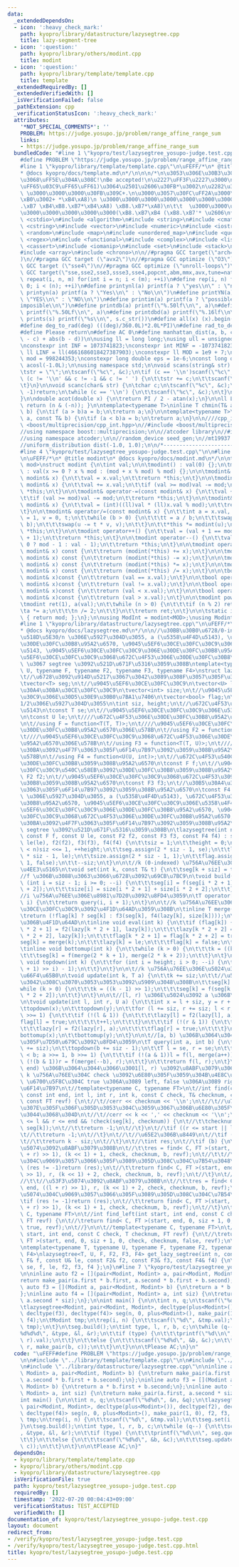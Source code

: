```yaml
---
data:
  _extendedDependsOn:
  - icon: ':heavy_check_mark:'
    path: kyopro/library/datastructure/lazysegtree.cpp
    title: lazy-segment-tree
  - icon: ':question:'
    path: kyopro/library/others/modint.cpp
    title: modint
  - icon: ':question:'
    path: kyopro/library/template/template.cpp
    title: template
  _extendedRequiredBy: []
  _extendedVerifiedWith: []
  _isVerificationFailed: false
  _pathExtension: cpp
  _verificationStatusIcon: ':heavy_check_mark:'
  attributes:
    '*NOT_SPECIAL_COMMENTS*': ''
    PROBLEM: https://judge.yosupo.jp/problem/range_affine_range_sum
    links:
    - https://judge.yosupo.jp/problem/range_affine_range_sum
  bundledCode: "#line 1 \"kyopro/test/lazysegtree_yosupo-judge.test.cpp\"\n\uFEFF\
    #define PROBLEM \"https://judge.yosupo.jp/problem/range_affine_range_sum\"\n\n\
    #line 1 \"kyopro/library/template/template.cpp\"\n\uFEFF/*\n* @title template\n\
    * @docs kyopro/docs/template.md\n*/\n\n\n/*\n\u3053\u306E\u30B3\u30FC\u30C9\u3001\
    \u3068\uFF5E\u304A\u308C!\nBe accepted!\n\u2227\uFF3F\u2227\u3000\n\uFF08\uFF61\
    \uFF65\u03C9\uFF65\uFF61)\u3064\u2501\u2606\u30FB*\u3002\n\u2282\u3000\u3000 \u30CE\
    \ \u3000\u3000\u3000\u30FB\u309C+.\n\u3000\u3057\u30FC\uFF2A\u3000\u3000\u3000\
    \xB0\u3002+ *\xB4\xA8)\n \u3000\u3000\u3000\u3000\u3000\u3000\u3000\u3000\u3000\
    .\xB7 \xB4\xB8.\xB7*\xB4\xA8) \xB8.\xB7*\xA8)\n\t\t  \u3000\u3000\u3000\u3000\u3000\
    \u3000\u3000\u3000\u3000\u3000(\xB8.\xB7\xB4 (\xB8.\xB7'* \u2606\n*/\n\n#include\
    \ <cstdio>\n#include <algorithm>\n#include <string>\n#include <cmath>\n#include\
    \ <cstring>\n#include <vector>\n#include <numeric>\n#include <iostream>\n#include\
    \ <random>\n#include <map>\n#include <unordered_map>\n#include <queue>\n#include\
    \ <regex>\n#include <functional>\n#include <complex>\n#include <list>\n#include\
    \ <cassert>\n#include <iomanip>\n#include <set>\n#include <stack>\n#include <bitset>\n\
    #include <array>\n#include <chrono>\n\n//#pragma GCC target(\"arch=skylake-avx512\"\
    )\n//#pragma GCC target (\"avx2\")\n//#pragma GCC optimize (\"O3\")\n//#pragma\
    \ GCC target (\"sse4\")\n//#pragma GCC optimize (\"unroll-loops\")\n//#pragma\
    \ GCC target(\"sse,sse2,sse3,ssse3,sse4,popcnt,abm,mmx,avx,tune=native\")\n#define\
    \ repeat(i, n, m) for(int i = n; i < (m); ++i)\n#define rep(i, n) for(int i =\
    \ 0; i < (n); ++i)\n#define printynl(a) printf(a ? \"yes\\n\" : \"no\\n\")\n#define\
    \ printyn(a) printf(a ? \"Yes\\n\" : \"No\\n\")\n#define printYN(a) printf(a ?\
    \ \"YES\\n\" : \"NO\\n\")\n#define printim(a) printf(a ? \"possible\\n\" : \"\
    imposible\\n\")\n#define printdb(a) printf(\"%.50lf\\n\", a)\n#define printLdb(a)\
    \ printf(\"%.50Lf\\n\", a)\n#define printdbd(a) printf(\"%.16lf\\n\", a)\n#define\
    \ prints(s) printf(\"%s\\n\", s.c_str())\n#define all(x) (x).begin(), (x).end()\n\
    #define deg_to_rad(deg) (((deg)/360.0L)*2.0L*PI)\n#define rad_to_deg(rad) (((rad)/2.0L/PI)*360.0L)\n\
    #define Please return\n#define AC 0\n#define manhattan_dist(a, b, c, d) (abs(a\
    \ - c) + abs(b - d))\n\nusing ll = long long;\nusing ull = unsigned long long;\n\
    \nconstexpr int INF = 1073741823;\nconstexpr int MINF = -1073741823;\nconstexpr\
    \ ll LINF = ll(4661686018427387903);\nconstexpr ll MOD = 1e9 + 7;\nconstexpr ll\
    \ mod = 998244353;\nconstexpr long double eps = 1e-6;\nconst long double PI =\
    \ acosl(-1.0L);\n\nusing namespace std;\n\nvoid scans(string& str) {\n\tchar c;\n\
    \tstr = \"\";\n\tscanf(\"%c\", &c);\n\tif (c == '\\n')scanf(\"%c\", &c);\n\twhile\
    \ (c != '\\n' && c != -1 && c != ' ') {\n\t\tstr += c;\n\t\tscanf(\"%c\", &c);\n\
    \t}\n}\n\nvoid scanc(char& str) {\n\tchar c;\n\tscanf(\"%c\", &c);\n\tif (c ==\
    \ -1)return;\n\twhile (c == '\\n') {\n\t\tscanf(\"%c\", &c);\n\t}\n\tstr = c;\n\
    }\n\ndouble acot(double x) {\n\treturn PI / 2 - atan(x);\n}\n\nll LSB(ll n) {\
    \ return (n & (-n)); }\n\ntemplate<typename T>\ninline T chmin(T& a, const T&\
    \ b) {\n\tif (a > b)a = b;\n\treturn a;\n}\n\ntemplate<typename T>\ninline T chmax(T&\
    \ a, const T& b) {\n\tif (a < b)a = b;\n\treturn a;\n}\n\n////cpp_int\n//#include\
    \ <boost/multiprecision/cpp_int.hpp>\n//#include <boost/multiprecision/cpp_dec_float.hpp>\n\
    //using namespace boost::multiprecision;\n\n//atcoder library\n//#include <atcoder/all>\n\
    //using namespace atcoder;\n\n//random_device seed_gen;\n//mt19937 engine(seed_gen());\n\
    //uniform_distribution dist(-1.0, 1.0);\n\n/*----------------------------------------------------------------------------------*/\n\
    #line 4 \"kyopro/test/lazysegtree_yosupo-judge.test.cpp\"\n\n#line 1 \"kyopro/library/others/modint.cpp\"\
    \n\uFEFF/*\n* @title modint\n* @docs kyopro/docs/modint.md\n*/\n\ntemplate<int\
    \ mod>\nstruct modint {\n\tint val;\n\n\tmodint() : val(0) {};\n\tmodint(ll x)\
    \ : val(x >= 0 ? x % mod : (mod + x % mod) % mod) {};\n\n\tmodint& operator=(const\
    \ modint& x) {\n\t\tval = x.val;\n\t\treturn *this;\n\t}\n\n\tmodint& operator+=(const\
    \ modint& x) {\n\t\tval += x.val;\n\t\tif (val >= mod)val -= mod;\n\t\treturn\
    \ *this;\n\t}\n\n\tmodint& operator-=(const modint& x) {\n\t\tval += mod - x.val;\n\
    \t\tif (val >= mod)val -= mod;\n\t\treturn *this;\n\t}\n\n\tmodint& operator*=(const\
    \ modint& x) {\n\t\tval = (int)((ll)val * (ll)x.val % mod);\n\t\treturn *this;\n\
    \t}\n\n\tmodint& operator/=(const modint& x) {\n\t\tint a = x.val, b = mod, u\
    \ = 1, v = 0, t;\n\t\twhile (b > 0) {\n\t\t\tt = a / b;\n\t\t\tswap(a -= t * b,\
    \ b);\n\t\t\tswap(u -= t * v, v);\n\t\t}\n\t\t*this *= modint(u);\n\t\treturn\
    \ *this;\n\t}\n\n\tmodint operator++() {\n\t\tval = (val + 1 == mod ? 0 : val\
    \ + 1);\n\t\treturn *this;\n\t}\n\n\tmodint operator--() {\n\t\tval = (val ==\
    \ 0 ? mod - 1 : val - 1);\n\t\treturn *this;\n\t}\n\n\tmodint operator+(const\
    \ modint& x) const {\n\t\treturn (modint(*this) += x);\n\t}\n\n\tmodint operator-(const\
    \ modint& x) const {\n\t\treturn (modint(*this) -= x);\n\t}\n\n\tmodint operator*(const\
    \ modint& x) const {\n\t\treturn (modint(*this) *= x);\n\t}\n\n\tmodint operator/(const\
    \ modint& x) const {\n\t\treturn (modint(*this) /= x);\n\t}\n\n\tbool operator==(const\
    \ modint& x)const {\n\t\treturn (val == x.val);\n\t}\n\n\tbool operator!=(const\
    \ modint& x)const {\n\t\treturn (val != x.val);\n\t}\n\n\tbool operator<(const\
    \ modint& x)const {\n\t\treturn (val < x.val);\n\t}\n\n\tbool operator>(const\
    \ modint& x)const {\n\t\treturn (val > x.val);\n\t}\n\n\tmodint pow(ll n) {\n\t\
    \tmodint ret(1), a(val);\n\t\twhile (n > 0) {\n\t\t\tif (n % 2) ret *= a;\n\t\t\
    \ta *= a;\n\t\t\tn /= 2;\n\t\t}\n\t\treturn ret;\n\t}\n\n\tstatic int getmod()\
    \ { return mod; };\n};\n\nusing ModInt = modint<MOD>;\nusing Modint = modint<mod>;\n\
    #line 1 \"kyopro/library/datastructure/lazysegtree.cpp\"\n\uFEFF/*\n* @title lazy-segment-tree\n\
    * @docs kyopro/docs/lazysegtree.md\n*/\n\n//\u30BB\u30B0\u6728/0-indexed/\u975E\
    \u518D\u5E30/n \u306E\u5927\u304D\u3055, a (\u5358\u4F4D\u5143), \u672C\u4F53\u306E\
    \u30DE\u30FC\u30B8\u95A2\u6570, \u9045\u5EF6\u30CE\u30FC\u30C9\u306E\u5358\u4F4D\
    \u5143, \u9045\u5EF6\u30CE\u30FC\u30C9\u306E\u30DE\u30FC\u30B8\u95A2\u6570, \u9045\
    \u5EF6\u30CE\u30FC\u30C9\u3068\u672C\u4F53\u306E\u30DE\u30FC\u30B8\u95A2\u6570\
    \ \u3067 segtree \u3092\u521D\u671F\u5316\u3059\u308B\ntemplate<typename T, typename\
    \ U, typename F, typename F2, typename F3, typename F4>\nstruct lazysegtree {\n\
    \t//\u6728\u3092\u914D\u5217\u3067\u3042\u3089\u308F\u3057\u305F\u3082\u306E\n\
    \tvector<T> seg;\n\t//\u9045\u5EF6\u30CE\u30FC\u30C9\n\tvector<U> lazy;\n\t//\u30B5\
    \u30A4\u30BA\u30CE\u30FC\u30C9\n\tvector<int> size;\n\t//\u9045\u5EF6\u30CE\u30FC\
    \u30C9\u306E\u30D5\u30E9\u30B0\u7BA1\u7406\n\tvector<bool> flag;\n\t//\u6728\u306E\
    1/2\u306E\u5927\u304D\u3055\n\tint siz, height;\n\t//\u672C\u4F53\u306E\u5358\u4F4D\
    \u5143\n\tconst T se;\n\t//\u9045\u5EF6\u30CE\u30FC\u30C9\u306E\u5358\u4F4D\u5143\
    \n\tconst U le;\n\t////\u672C\u4F53\u306E\u30DE\u30FC\u30B8\u95A2\u6570\u306E\u578B\
    \n\t//using F = function<T(T, T)>;\n\t////\u9045\u5EF6\u30CE\u30FC\u30C9\u306E\
    \u30DE\u30FC\u30B8\u95A2\u6570\u306E\u578B\n\t//using F2 = function<U(U, U)>;\n\
    \t////\u9045\u5EF6\u30CE\u30FC\u30C9\u3068\u672C\u4F53\u306E\u30DE\u30FC\u30B8\
    \u95A2\u6570\u306E\u578B\n\t//using F3 = function<T(T, U)>;\n\t////\u30B5\u30A4\
    \u30BA\u3092\u4F7F\u3063\u305F\u6F14\u7B97\u3092\u3059\u308B\u95A2\u6570\u306E\
    \u578B\n\t//using F4 = function<U(U, int)>;\n\t//\u672C\u4F53\u540C\u58EB\u3092\
    \u30DE\u30FC\u30B8\u3059\u308B\u95A2\u6570\n\tconst F f;\n\t//\u9045\u5EF6\u30CE\
    \u30FC\u30C9\u540C\u58EB\u3092\u30DE\u30FC\u30B8\u3059\u308B\u95A2\u6570\n\tconst\
    \ F2 f2;\n\t//\u9045\u5EF6\u30CE\u30FC\u30C9\u3068\u672C\u4F53\u3092\u30DE\u30FC\
    \u30B8\u3059\u308B\u95A2\u6570\n\tconst F3 f3;\n\t//\u30B5\u30A4\u30BA\u3092\u4F7F\
    \u3063\u305F\u6F14\u7B97\u3092\u3059\u308B\u95A2\u6570\n\tconst F4 f4;\n\n\t//n\
    \ \u306E\u5927\u304D\u3055, a (\u5358\u4F4D\u5143), \u672C\u4F53\u306E\u30DE\u30FC\
    \u30B8\u95A2\u6570, \u9045\u5EF6\u30CE\u30FC\u30C9\u306E\u5358\u4F4D\u5143, \u9045\
    \u5EF6\u30CE\u30FC\u30C9\u306E\u30DE\u30FC\u30B8\u95A2\u6570, \u9045\u5EF6\u30CE\
    \u30FC\u30C9\u3068\u672C\u4F53\u306E\u30DE\u30FC\u30B8\u95A2\u6570, \u30B5\u30A4\
    \u30BA\u3092\u4F7F\u3063\u305F\u6F14\u7B97\u3092\u3059\u308B\u95A2\u6570 \u3067\
    \ segtree \u3092\u521D\u671F\u5316\u3059\u308B\n\tlazysegtree(int n, const T se,\
    \ const F f, const U le, const F2 f2, const F3 f3, const F4 f4) : se(se), f(f),\
    \ le(le), f2(f2), f3(f3), f4(f4) {\n\t\tsiz = 1;\n\t\theight = 0;\n\t\twhile (siz\
    \ < n)siz <<= 1, ++height;\n\t\tseg.assign(2 * siz - 1, se);\n\t\tlazy.assign(2\
    \ * siz - 1, le);\n\t\tsize.assign(2 * siz - 1, 1);\n\t\tflag.assign(2 * siz -\
    \ 1, false);\n\t\t--siz;\n\t}\n\n\t//k (0-indexed) \u756A\u76EE\u306B t \u3092\
    \u4EE3\u5165\n\tvoid set(int k, const T& t) {\n\t\tseg[k + siz] = t;\n\t}\n\n\t\
    //f \u306B\u3088\u3063\u3066\u6728\u3092\u69CB\u7BC9\n\tvoid build() {\n\t\tfor\
    \ (int i = siz - 1; i >= 0; --i) {\n\t\t\tseg[i] = f(seg[i * 2 + 1], seg[i * 2\
    \ + 2]);\n\t\t\tsize[i] = size[i * 2 + 1] + size[i * 2 + 2];\n\t\t}\n\t}\n\n\t\
    //i \u756A\u76EE\u306E\u8981\u7D20\u3092\u8FD4\u3059\n\tT operator[](const int\
    \ i) {\n\t\treturn query(i, i + 1);\n\t}\n\n\t//k \u756A\u76EE\u306E\u9045\u5EF6\
    \u30CE\u30FC\u30C9\u3092\u4F1D\u64AD\u3059\u308B\n\tinline T merge(int k) {\n\t\
    \treturn (!flag[k] ? seg[k] : f3(seg[k], f4(lazy[k], size[k])));\n\t}\n\n\t//\u5B50\
    \u306B\u4F1D\u64AD\n\tinline void eval(int k) {\n\t\tif (flag[k]) {\n\t\t\tlazy[k\
    \ * 2 + 1] = f2(lazy[k * 2 + 1], lazy[k]);\n\t\t\tlazy[k * 2 + 2] = f2(lazy[k\
    \ * 2 + 2], lazy[k]);\n\t\t\tflag[k * 2 + 1] = flag[k * 2 + 2] = true;\n\t\t\t\
    seg[k] = merge(k);\n\t\t\tlazy[k] = le;\n\t\t\tflag[k] = false;\n\t\t}\n\t}\n\n\
    \tinline void bottomup(int k) {\n\t\twhile (k > 0) {\n\t\t\tk = ((k - 1) >> 1);\n\
    \t\t\tseg[k] = f(merge(2 * k + 1), merge(2 * k + 2));\n\t\t}\n\t}\n\n\tinline\
    \ void topdown(int k) {\n\t\tfor (int i = height; i > 0; --i) {\n\t\t\teval(((k\
    \ + 1) >> i) - 1);\n\t\t}\n\t}\n\n\t//k \u756A\u76EE\u306E\u5024\u3092 a \u306B\
    \u66F4\u65B0\n\tvoid update(int k, T a) {\n\t\tk += siz;\n\t\t//\u5FC5\u8981\u3067\
    \u3042\u308C\u3070\u3053\u3053\u3092\u5909\u3048\u308B\n\t\tseg[k] = a;\n\t\t\
    while (k > 0) {\n\t\t\tk = ((k - 1) >> 1);\n\t\t\tseg[k] = f(seg[k * 2 + 1], seg[k\
    \ * 2 + 2]);\n\t\t}\n\t}\n\n\t//[l, r) \u306E\u5024\u3092 a \u306B\u66F4\u65B0\
    \n\tvoid update(int l, int r, U a) {\n\t\tint x = l + siz, y = r + siz - 1;\n\t\
    \ttopdown(x);\n\t\ttopdown(y);\n\t\tfor (l += siz, r += siz; l < r; l >>= 1, r\
    \ >>= 1) {\n\t\t\tif (!(l & 1)) {\n\t\t\t\tlazy[l] = f2(lazy[l], a);\n\t\t\t\t\
    flag[l] = true;\n\t\t\t\t++l;\n\t\t\t}\n\t\t\tif (!(r & 1)) {\n\t\t\t\t--r;\n\t\
    \t\t\tlazy[r] = f2(lazy[r], a);\n\t\t\t\tflag[r] = true;\n\t\t\t}\n\t\t}\n\t\t\
    bottomup(x);\n\t\tbottomup(y);\n\t}\n\n\t//[a, b) \u306B\u3064\u3044\u3066 f \u3057\
    \u305F\u7D50\u679C\u3092\u8FD4\u3059\n\tT query(int a, int b) {\n\t\ttopdown(a\
    \ += siz);\n\t\ttopdown(b += siz - 1);\n\t\tT l = se, r = se;\n\t\tfor (++b; a\
    \ < b; a >>= 1, b >>= 1) {\n\t\t\tif (!(a & 1))l = f(l, merge(a++));\n\t\t\tif\
    \ (!(b & 1))r = f(merge(--b), r);\n\t\t}\n\t\treturn f(l, r);\n\t}\n\n\t////[start,\
    \ end) \u306B\u3064\u3044\u3066\u3001[l, r) \u3092\u8ABF\u3079\u306A\u304C\u3089\
    \ k \u756A\u76EE\u304C check \u3092\u6E80\u305F\u3059\u304B\u4E8C\u5206\u63A2\u7D22\
    \ \u6700\u5F8C\u304C true \u306A\u3089 left, false \u306A\u3089 right f\u306E\u9006\
    \u6F14\u7B97\n\t//template<typename C, typename FT>\n\t//int find(const int start,\
    \ const int end, int l, int r, int k, const C check, T& checknum, const bool b,\
    \ const FT revf) {\n\t//\t//cerr << checknum << '\\n';\n\t//\t//\u7BC4\u56F2\u5916\
    \u307E\u305F\u306F\u305D\u3053\u304C\u3059\u3067\u306B\u6E80\u305F\u3055\u306A\
    \u3044\u3068\u304D\n\t//\t//cerr << k << ',' << checknum << '\\n';\n\t//\tif (start\
    \ <= l && r <= end && !check(seg[k], checknum)) {\n\t//\t\tchecknum = revf(checknum,\
    \ seg[k]);\n\t//\t\treturn -1;\n\t//\t}\n\t//\tif ((r <= start || l >= end)) {\n\
    \t//\t\treturn -1;\n\t//\t}\n\t//\t//\u65E2\u306B\u8449\n\t//\tif (k >= siz) {\n\
    \t//\t\treturn k - siz;\n\t//\t}\n\t//\tint res;\n\t//\tif (b) {\n\t//\t\t//\u5DE6\
    \u5074\u3092\u8ABF\u3079\u308B\n\t//\t\tres = find< C, FT >(start, end, l, ((l\
    \ + r) >> 1), (k << 1) + 1, check, checknum, b, revf);\n\t//\t\t//\u5DE6\u5074\
    \u304C\u9069\u3057\u3066\u305F\u3089\u305D\u308C\u304C\u7B54\u3048\n\t//\t\tif\
    \ (res != -1)return (res);\n\t//\t\treturn find< C, FT >(start, end, ((l + r)\
    \ >> 1), r, (k << 1) + 2, check, checknum, b, revf);\n\t//\t}\n\t//\telse {\n\t\
    //\t\t//\u53F3\u5074\u3092\u8ABF\u3079\u308B\n\t//\t\tres = find< C, FT >(start,\
    \ end, ((l + r) >> 1), r, (k << 1) + 2, check, checknum, b, revf);\n\t//\t\t//\u53F3\
    \u5074\u304C\u9069\u3057\u3066\u305F\u3089\u305D\u308C\u304C\u7B54\u3048\n\t//\t\
    \tif (res != -1)return (res);\n\t//\t\treturn find< C, FT >(start, end, l, ((l\
    \ + r) >> 1), (k << 1) + 1, check, checknum, b, revf);\n\t//\t}\n\t//}\n\n\t//template<typename\
    \ C, typename FT>\n\t//int find_left(int start, int end, const C check, T checknum,\
    \ FT revf) {\n\t//\treturn find< C, FT >(start, end, 0, siz + 1, 0, check, checknum,\
    \ true, revf);\n\t//}\n\n\t//template<typename C, typename FT>\n\t//int find_right(int\
    \ start, int end, const C check, T checknum, FT revf) {\n\t//\treturn find< C,\
    \ FT >(start, end, 0, siz + 1, 0, check, checknum, false, revf);\n\t//}\n\n};\n\
    \ntemplate<typename T, typename U, typename F, typename F2, typename F3, typename\
    \ F4>\nlazysegtree<T, U, F, F2, F3, F4> get_lazy_segtree(int n, const T& se, const\
    \ F& f, const U& le, const F2& f2, const F3& f3, const F4& f4) {\n\treturn { n,\
    \ se, f, le, f2, f3, f4 };\n}\n#line 7 \"kyopro/test/lazysegtree_yosupo-judge.test.cpp\"\
    \n\ninline auto f2 = [](pair<Modint, Modint> a, pair<Modint, Modint> b) {\n\t\
    return make_pair(a.first * b.first, a.second * b.first + b.second);\n};\ninline\
    \ auto f3 = [](Modint a, pair<Modint, Modint> b) {\n\treturn a * b.first + b.second;\n\
    };\ninline auto f4 = [](pair<Modint, Modint> a, int siz) {\n\treturn make_pair(a.first,\
    \ a.second * siz);\n};\n\nint main() {\n\n\tint n, q;\n\tscanf(\"%d%d\", &n, &q);\n\
    \tlazysegtree<Modint, pair<Modint, Modint>, decltype(plus<Modint>()), decltype(f2),\
    \ decltype(f3), decltype(f4)> seg(n, 0, plus<Modint>(), make_pair(1, 0), f2, f3,\
    \ f4);\n\tModint tmp;\n\trep(i, n) {\n\t\tscanf(\"%d\", &tmp.val);\n\t\tseg.set(i,\
    \ tmp);\n\t}\n\tseg.build();\n\tint type, l, r, b, c;\n\twhile (q--) {\n\t\tscanf(\"\
    %d%d%d\", &type, &l, &r);\n\t\tif (type) {\n\t\t\tprintf(\"%d\\n\", seg.query(l,\
    \ r).val);\n\t\t}\n\t\telse {\n\t\t\tscanf(\"%d%d\", &b, &c);\n\t\t\tseg.update(l,\
    \ r, make_pair(b, c));\n\t\t}\n\t}\n\n\tPlease AC;\n}\n"
  code: "\uFEFF#define PROBLEM \"https://judge.yosupo.jp/problem/range_affine_range_sum\"\
    \n\n#include \"../library/template/template.cpp\"\n\n#include \"../library/others/modint.cpp\"\
    \n#include \"../library/datastructure/lazysegtree.cpp\"\n\ninline auto f2 = [](pair<Modint,\
    \ Modint> a, pair<Modint, Modint> b) {\n\treturn make_pair(a.first * b.first,\
    \ a.second * b.first + b.second);\n};\ninline auto f3 = [](Modint a, pair<Modint,\
    \ Modint> b) {\n\treturn a * b.first + b.second;\n};\ninline auto f4 = [](pair<Modint,\
    \ Modint> a, int siz) {\n\treturn make_pair(a.first, a.second * siz);\n};\n\n\
    int main() {\n\n\tint n, q;\n\tscanf(\"%d%d\", &n, &q);\n\tlazysegtree<Modint,\
    \ pair<Modint, Modint>, decltype(plus<Modint>()), decltype(f2), decltype(f3),\
    \ decltype(f4)> seg(n, 0, plus<Modint>(), make_pair(1, 0), f2, f3, f4);\n\tModint\
    \ tmp;\n\trep(i, n) {\n\t\tscanf(\"%d\", &tmp.val);\n\t\tseg.set(i, tmp);\n\t\
    }\n\tseg.build();\n\tint type, l, r, b, c;\n\twhile (q--) {\n\t\tscanf(\"%d%d%d\"\
    , &type, &l, &r);\n\t\tif (type) {\n\t\t\tprintf(\"%d\\n\", seg.query(l, r).val);\n\
    \t\t}\n\t\telse {\n\t\t\tscanf(\"%d%d\", &b, &c);\n\t\t\tseg.update(l, r, make_pair(b,\
    \ c));\n\t\t}\n\t}\n\n\tPlease AC;\n}"
  dependsOn:
  - kyopro/library/template/template.cpp
  - kyopro/library/others/modint.cpp
  - kyopro/library/datastructure/lazysegtree.cpp
  isVerificationFile: true
  path: kyopro/test/lazysegtree_yosupo-judge.test.cpp
  requiredBy: []
  timestamp: '2022-07-20 00:04:43+09:00'
  verificationStatus: TEST_ACCEPTED
  verifiedWith: []
documentation_of: kyopro/test/lazysegtree_yosupo-judge.test.cpp
layout: document
redirect_from:
- /verify/kyopro/test/lazysegtree_yosupo-judge.test.cpp
- /verify/kyopro/test/lazysegtree_yosupo-judge.test.cpp.html
title: kyopro/test/lazysegtree_yosupo-judge.test.cpp
---
```

